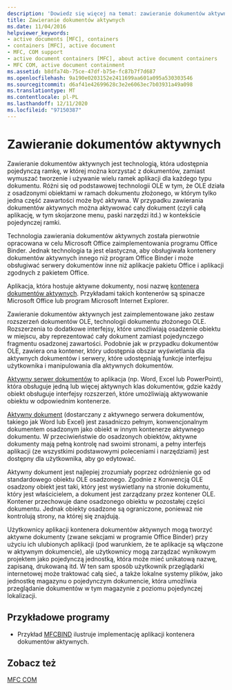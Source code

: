 ```yaml
---
description: 'Dowiedz się więcej na temat: zawieranie dokumentów aktywnych'
title: Zawieranie dokumentów aktywnych
ms.date: 11/04/2016
helpviewer_keywords:
- active documents [MFC], containers
- containers [MFC], active document
- MFC, COM support
- active document containers [MFC], about active document containers
- MFC COM, active document containment
ms.assetid: b8dfa74b-75ce-47df-b75e-fc87b7f7d687
ms.openlocfilehash: 9a190e0203152e2411699aa601a095a530303546
ms.sourcegitcommit: d6af41e42699628c3e2e6063ec7b03931a49a098
ms.translationtype: MT
ms.contentlocale: pl-PL
ms.lasthandoff: 12/11/2020
ms.locfileid: "97150387"
---
```

# <a name="active-document-containment"></a>Zawieranie dokumentów aktywnych

Zawieranie dokumentów aktywnych jest technologią, która udostępnia pojedynczą ramkę, w której można korzystać z dokumentów, zamiast wymuszać tworzenie i używanie wielu ramek aplikacji dla każdego typu dokumentu. Różni się od podstawowej technologii OLE w tym, że OLE działa z osadzonymi obiektami w ramach dokumentu złożonego, w którym tylko jedna część zawartości może być aktywna. W przypadku zawierania dokumentów aktywnych można aktywować cały dokument (czyli całą aplikację, w tym skojarzone menu, paski narzędzi itd.) w kontekście pojedynczej ramki.

Technologia zawierania dokumentów aktywnych została pierwotnie opracowana w celu Microsoft Office zaimplementowania programu Office Binder. Jednak technologia ta jest elastyczna, aby obsługiwała kontenery dokumentów aktywnych innego niż program Office Binder i może obsługiwać serwery dokumentów inne niż aplikacje pakietu Office i aplikacji zgodnych z pakietem Office.

Aplikacja, która hostuje aktywne dokumenty, nosi nazwę [kontenera dokumentów aktywnych](active-document-containers.md). Przykładami takich kontenerów są spinacze Microsoft Office lub program Microsoft Internet Explorer.

Zawieranie dokumentów aktywnych jest zaimplementowane jako zestaw rozszerzeń dokumentów OLE, technologii dokumentu złożonego OLE. Rozszerzenia to dodatkowe interfejsy, które umożliwiają osadzenie obiektu w miejscu, aby reprezentować cały dokument zamiast pojedynczego fragmentu osadzonej zawartości. Podobnie jak w przypadku dokumentów OLE, zawiera ona kontener, który udostępnia obszar wyświetlania dla aktywnych dokumentów i serwery, które udostępniają funkcje interfejsu użytkownika i manipulowania dla aktywnych dokumentów.

[Aktywny serwer dokumentów](active-document-servers.md) to aplikacja (np. Word, Excel lub PowerPoint), która obsługuje jedną lub więcej aktywnych klas dokumentów, gdzie każdy obiekt obsługuje interfejsy rozszerzeń, które umożliwiają aktywowanie obiektu w odpowiednim kontenerze.

[Aktywny dokument](active-documents.md) (dostarczany z aktywnego serwera dokumentów, takiego jak Word lub Excel) jest zasadniczo pełnym, konwencjonalnym dokumentem osadzonym jako obiekt w innym kontenerze aktywnego dokumentu. W przeciwieństwie do osadzonych obiektów, aktywne dokumenty mają pełną kontrolę nad swoimi stronami, a pełny interfejs aplikacji (ze wszystkimi podstawowymi poleceniami i narzędziami) jest dostępny dla użytkownika, aby go edytować.

Aktywny dokument jest najlepiej zrozumiały poprzez odróżnienie go od standardowego obiektu OLE osadzonego. Zgodnie z Konwencją OLE osadzony obiekt jest taki, który jest wyświetlany na stronie dokumentu, który jest właścicielem, a dokument jest zarządzany przez kontener OLE. Kontener przechowuje dane osadzonego obiektu w pozostałej części dokumentu. Jednak obiekty osadzone są ograniczone, ponieważ nie kontrolują strony, na której się znajdują.

Użytkownicy aplikacji kontenera dokumentów aktywnych mogą tworzyć aktywne dokumenty (zwane sekcjami w programie Office Binder) przy użyciu ich ulubionych aplikacji (pod warunkiem, że te aplikacje są włączone w aktywnym dokumencie), ale użytkownicy mogą zarządzać wynikowym projektem jako pojedynczą jednostką, która może mieć unikatową nazwę, zapisaną, drukowaną itd. W ten sam sposób użytkownik przeglądarki internetowej może traktować całą sieć, a także lokalne systemy plików, jako jednostkę magazynu o pojedynczym dokumencie, która umożliwia przeglądanie dokumentów w tym magazynie z poziomu pojedynczej lokalizacji.

## <a name="sample-programs"></a>Przykładowe programy

- Przykład [MFCBIND](../overview/visual-cpp-samples.md) ilustruje implementację aplikacji kontenera dokumentów aktywnych.

## <a name="see-also"></a>Zobacz też

[MFC COM](mfc-com.md)
